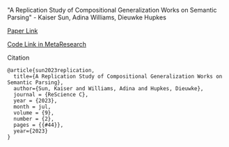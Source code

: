 "A Replication Study of Compositional Generalization Works on Semantic Parsing" - Kaiser Sun, Adina Williams, Dieuwke Hupkes

[Paper Link](https://github.com/ReScience/MLRC/blob/main/2022/44/article.pdf)

[Code Link in MetaResearch](https://github.com/facebookresearch/CompGenRep_MLRC2022)

Citation
```
@article{sun2023replication,
  title={A Replication Study of Compositional Generalization Works on Semantic Parsing},
  author={Sun, Kaiser and Williams, Adina and Hupkes, Dieuwke},
  journal = {ReScience C},
  year = {2023},
  month = jul,
  volume = {9},
  number = {2},
  pages = {{#44}},
  year={2023}
}
```

